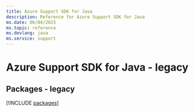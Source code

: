 ```yaml
---
title: Azure Support SDK for Java
description: Reference for Azure Support SDK for Java
ms.date: 06/04/2025
ms.topic: reference
ms.devlang: java
ms.service: support
---
```

# Azure Support SDK for Java - legacy
## Packages - legacy
[!INCLUDE [packages](support-index.md)]